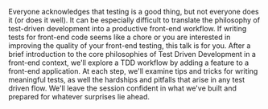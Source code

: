 Everyone acknowledges that testing is a good thing, but not everyone does it (or does it well). It can be especially difficult to translate the philosophy of test-driven development into a productive front-end workflow. If writing tests for front-end code seems like a chore or you are interested in improving the quality of your front-end testing, this talk is for you. After a brief introduction to the core philosophies of Test Driven Development in a front-end context, we'll explore a TDD workflow by adding a feature to a front-end application. At each step, we'll examine tips and tricks for writing meaningful tests, as well the hardships and pitfalls that arise in any test driven flow. We'll leave the session confident in what we've built and prepared for whatever surprises lie ahead.
